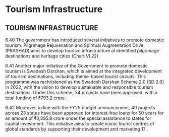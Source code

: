 # Tourism Infrastructure

## TOURISM INFRASTRUCTURE

6.40 The government has introduced several initiatives to promote domestic tourism. Pilgrimage  Rejuvenation  and  Spiritual  Augmentation  Drive  (PRASHAD)  aims  to develop tourism infrastructure at identified pilgrimage destinations and heritage cities (Chart VI.22).

<!-- image -->

6.41 Another  major  initiative  of  the  Government  to  promote  domestic  tourism is  Swadesh  Darshan,  which  is  aimed  at  the  integrated  development  of  tourism destinations, including theme-based tourist circuits. This programme was rechristened as  the  Swadesh  Darshan  Scheme  2.0  (SD  2.0)  in  2022,  with  the  vision  to  develop sustainable and responsible tourism destinations. Under this scheme, 34 projects have been approved, with a total funding of ₹793.2 crore.

6.42 Moreover,  in  line  with  the  FY25  budget  announcement,  40  projects  across  23 states have been approved for interest-free loans for 50 years for an amount of ₹3,295.8 crore under the special assistance to states for capital investment. This initiative aims to create iconic tourist centres of global standards by supporting their development and marketing  17 .